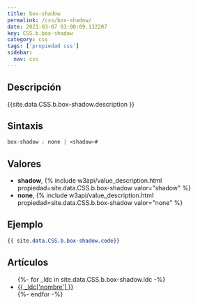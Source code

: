 ```yaml
---
title: box-shadow
permalink: /css/box-shadow/
date: 2021-03-07 03:00:09.132207
key: CSS.b.box-shadow
category: css
tags: ['propiedad css']
sidebar: 
  nav: css
---
```


## Descripción
{{site.data.CSS.b.box-shadow.description }}

## Sintaxis
~~~css
box-shadow : none | <shadow>#
~~~

## Valores
* **shadow**,  {% include w3api/value_description.html propiedad=site.data.CSS.b.box-shadow valor="shadow" %}
* **none**,  {% include w3api/value_description.html propiedad=site.data.CSS.b.box-shadow valor="none" %}

## Ejemplo
~~~css
{{ site.data.CSS.b.box-shadow.code}}
~~~

## Artículos
<ul>
{%- for _ldc in site.data.CSS.b.box-shadow.ldc -%}
   <li>
       <a href="{{_ldc['url'] }}">{{ _ldc['nombre'] }}</a>
   </li>
{%- endfor -%}
</ul>
